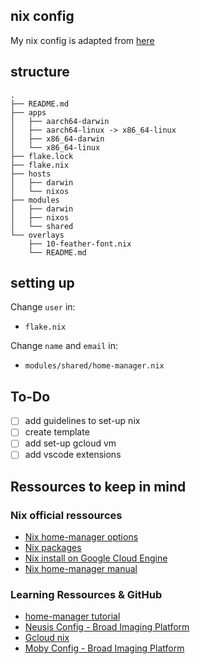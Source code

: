 ## nix config
My nix config is adapted from [here](https://github.com/dustinlyons/nixos-config/tree/main)

## structure 
```
.
├── README.md
├── apps
│   ├── aarch64-darwin
│   ├── aarch64-linux -> x86_64-linux
│   ├── x86_64-darwin
│   └── x86_64-linux
├── flake.lock
├── flake.nix
├── hosts
│   ├── darwin
│   └── nixos
├── modules
│   ├── darwin
│   ├── nixos
│   └── shared
└── overlays
    ├── 10-feather-font.nix
    └── README.md
```

## setting up
Change `user` in: 
+ `flake.nix`

Change `name` and `email` in:
+ `modules/shared/home-manager.nix`

## To-Do
- [ ] add guidelines to set-up nix 
- [ ] create template
- [ ] add set-up gcloud vm
- [ ] add vscode extensions

## Ressources to keep in mind
### Nix official ressources
+ [Nix home-manager options](https://home-manager-options.extranix.com/)
+ [Nix packages](https://search.nixos.org/packages)
+ [Nix install on Google Cloud Engine](https://nixos.wiki/wiki/Install_NixOS_on_GCE)
+ [Nix home-manager manual](https://nix-community.github.io/home-manager/index.xhtml#sec-3rd-party-module-collections)
### Learning Ressources & GitHub
+ [home-manager tutorial](https://github.com/Evertras/simple-homemanager)
+ [Neusis Config - Broad Imaging Platform](https://github.com/leoank/neusis)
+ [Gcloud nix](https://github.com/nicknovitski/gcloud-nix)
+ [Moby Config - Broad Imaging Platform](https://github.com/afermg/nix-configs)